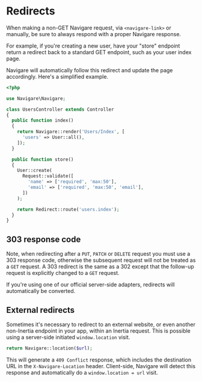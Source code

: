 # Redirects

When making a non-GET Navigare request, via `<navigare-link>` or manually, be sure to always respond with a proper Navigare response.

For example, if you're creating a new user, have your "store" endpoint return a redirect back to a standard GET endpoint, such as your user index page.

Navigare will automatically follow this redirect and update the page accordingly. Here's a simplified example.

```php
<?php

use Navigare\Navigare;

class UsersController extends Controller
{
  public function index()
  {
    return Navigare::render('Users/Index', [
      'users' => User::all(),
    ]);
  }

  public function store()
  {
    User::create(
      Request::validate([
        'name' => ['required', 'max:50'],
        'email' => ['required', 'max:50', 'email'],
      ])
    );

    return Redirect::route('users.index');
  }
}
```

## 303 response code

Note, when redirecting after a `PUT`, `PATCH` or `DELETE` request you must use a 303 response code, otherwise the subsequent request will not be treated as a `GET` request. A 303 redirect is the same as a 302 except that the follow-up request is explicitly changed to a `GET` request.

If you're using one of our official server-side adapters, redirects will automatically be converted.

## External redirects

Sometimes it's necessary to redirect to an external website, or even another non-Inertia endpoint in your app, within an Inertia request. This is possible using a server-side initiated `window.location` visit.

```php
return Navigare::location($url);
```

This will generate a `409 Conflict` response, which includes the destination URL in the `X-Navigare-Location` header. Client-side, Navigare will detect this response and automatically do a `window.location = url` visit.
